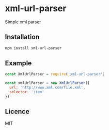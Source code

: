 # xml-url-parser
  Simple xml parser

## Installation

```sh
npm install xml-url-parser
```

## Example

```js
const XmlUrlParser = require('xml-url-parser')

const xmlUrlParser = new XmlUrlParser({
  url: 'http://www.xml.com/file.xml',
  selector: 'item'
})
```

## Licence
  MIT
